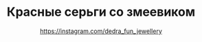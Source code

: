 ---
title: Красные серьги со змеевиком
description: Серьги из красных деревянных бусин и змеевика
author: https://instagram.com/dedra_fun_jewellery
cost: 3000₸
---